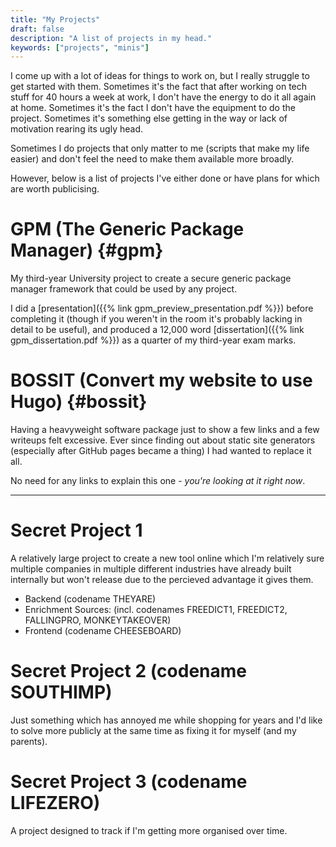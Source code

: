 ```yaml
---
title: "My Projects"
draft: false
description: "A list of projects in my head."
keywords: ["projects", "minis"]
---
```

I come up with a lot of ideas for things to work on, but I really struggle to get started with them.  Sometimes it's the fact that after working on tech stuff for 40 hours a week at work, I don't have the energy to do it all again at home.  Sometimes it's the fact I don't have the equipment to do the project.  Sometimes it's something else getting in the way or lack of motivation rearing its ugly head.

Sometimes I do projects that only matter to me (scripts that make my life easier) and don't feel the need to make them available more broadly.

However, below is a list of projects I've either done or have plans for which are worth publicising.

# GPM (The Generic Package Manager) {#gpm}

My third-year University project to create a secure generic package manager framework that could be used by any project.

I did a [presentation]({{% link gpm_preview_presentation.pdf %}}) before completing it (though if you weren't in the room it's probably lacking in detail to be useful), and produced a 12,000 word [dissertation]({{% link gpm_dissertation.pdf %}}) as a quarter of my third-year exam marks.

# BOSSIT (Convert my website to use Hugo) {#bossit}

Having a heavyweight software package just to show a few links and a few writeups felt excessive.  Ever since finding out about static site generators (especially after GitHub pages became a thing) I had wanted to replace it all.

No need for any links to explain this one - *you're looking at it right now*.

---

# Secret Project 1

A relatively large project to create a new tool online which I'm relatively sure multiple companies in multiple different industries have already built internally but won't release due to the percieved advantage it gives them.

* Backend (codename THEYARE)
* Enrichment Sources: (incl. codenames FREEDICT1, FREEDICT2, FALLINGPRO, MONKEYTAKEOVER)
* Frontend (codename CHEESEBOARD)

# Secret Project 2 (codename SOUTHIMP)

Just something which has annoyed me while shopping for years and I'd like to solve more publicly at the same time as fixing it for myself (and my parents).

# Secret Project 3 (codename LIFEZERO)

A project designed to track if I'm getting more organised over time.